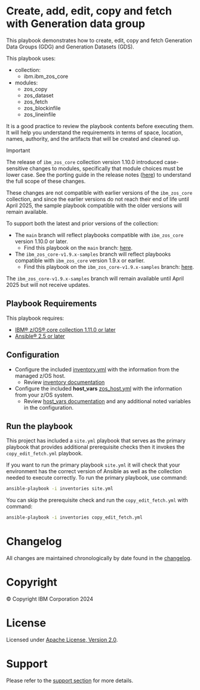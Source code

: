 # Create, add, edit, copy and fetch with Generation data group
This playbook demonstrates how to create, edit, copy and fetch
Generation Data Groups (GDG) and Generation Datasets (GDS).

This playbook uses:
  - collection:
    - ibm.ibm_zos_core
  - modules:
    - zos_copy
    - zos_dataset
    - zos_fetch
    - zos_blockinfile
    - zos_lineinfile

It is a good practice to review the playbook contents before executing
them. It will help you understand the requirements in terms of space, location,
names, authority, and the artifacts that will be created and cleaned up.

> [!IMPORTANT]
> The release of `ibm_zos_core` collection version 1.10.0 introduced case-sensitive
> changes to modules, specifically that module choices must be lower case. See the porting
> guide in the release notes
> ([here](https://ibm.github.io/z_ansible_collections_doc/ibm_zos_core/docs/source/release_notes.html#porting-guide))
> to understand the full scope of these changes.
>
> These changes are not compatible with earlier versions of the `ibm_zos_core` collection,
> and since the earlier versions do not reach their end of life until April 2025,
> the sample playbook compatible with the older versions will remain available.
>
> To support both the latest and prior versions of the collection:
> * The `main` branch will reflect playbooks compatible with `ibm_zos_core` version 1.10.0 or later.
>   * Find this playbook on the `main` branch: [here](https://github.com/IBM/z_ansible_collections_samples/tree/main/zos_concepts/data_sets/copy_edit_submit).
> * The `ibm_zos_core-v1.9.x-samples` branch will reflect playbooks compatible with `ibm_zos_core` version 1.9.x or earlier.
>   * Find this playbook on the `ibm_zos_core-v1.9.x-samples` branch: [here](https://github.com/IBM/z_ansible_collections_samples/tree/ibm_zos_core-v1.9.x-samples/zos_concepts/data_sets/copy_edit_submit).
>
> The `ibm_zos_core-v1.9.x-samples` branch will remain available until April 2025 but will not receive updates.
>
>

## Playbook Requirements

This playbook requires:
- [IBM® z/OS® core collection 1.11.0 or later](https://galaxy.ansible.com/ibm/ibm_zos_core)
- [Ansible® 2.5 or later](https://docs.ansible.com/ansible/latest/installation_guide/intro_installation.html)

## Configuration
- Configure the included [inventory.yml](inventories/inventory.yml) with the
  information from the managed z/OS host.
  - Review [inventory documentation](../../../docs/share/zos_core/configure_inventory.md)
- Configure the included **host_vars** [zos_host.yml](inventories/host_vars/zos_host.yml)
  with the information from your z/OS system.
  - Review [host_vars documentation](../../../docs/share/zos_core/configure_host_vars.md)
    and any additional noted variables in the configuration.

## Run the playbook

This project has included a `site.yml` playbook that serves as the primary playbook
that provides additional prerequisite checks then it invokes the `copy_edit_fetch.yml`
playbook.

If you want to run the primary playbook `site.yml` it will check that your environment
has the correct version of Ansible as well as the collection needed to execute
correctly. To run the primary playbook, use command:

```bash
ansible-playbook -i inventories site.yml
```

You can skip the prerequisite check and run the `copy_edit_fetch.yml` with
command:

```bash
ansible-playbook -i inventories copy_edit_fetch.yml
```

# Changelog
All changes are maintained chronologically by date found in the
[changelog](changelog.yml).

# Copyright
© Copyright IBM Corporation 2024

# License
Licensed under [Apache License,
Version 2.0](https://opensource.org/licenses/Apache-2.0).

# Support
Please refer to the [support section](../../../README.md#support) for more
details.
